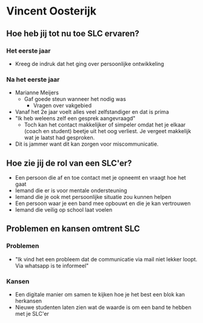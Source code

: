 # Vincent Oosterijk

## **Hoe heb jij tot nu toe SLC ervaren?**

### Het eerste jaar <a id="het-eerste-jaar"></a>

* Kreeg de indruk dat het ging over persoonlijke ontwikkeling

### Na het eerste jaar <a id="na-het-eerste-jaar"></a>

* Marianne Meijers
  * Gaf goede steun wanneer het nodig was
    * Vragen over vakgebied
* Vanaf het 2e jaar voelt alles veel zelfstandiger en dat is prima
* "Ik heb weleens zelf een gesprek aangevraagd"
  * Toch kan het contact makkelijker of simpeler omdat het je elkaar \(coach en student\) beetje uit het oog verliest. Je vergeet makkelijk wat je laatst had gesproken.
* Dit is jammer want dit kan zorgen voor miscommunicatie. 

## Hoe zie jij de rol van een SLC'er? <a id="hoe-zie-jij-de-rol-van-een-slcer"></a>

* Een persoon die af en toe contact met je opneemt en vraagt hoe het gaat
* Iemand die er is voor mentale ondersteuning
* Iemand die je ook met persoonlijke situatie zou kunnen helpen
* Een persoon waar je een band mee opbouwt en die je kan vertrouwen
* Iemand die veilig op school laat voelen

## Problemen en kansen omtrent SLC <a id="problemen-en-kansen-omtrent-slc"></a>

### Problemen <a id="problemen"></a>

* "Ik vind het een probleem dat de communicatie via mail niet lekker loopt. Via whatsapp is te informeel"

### Kansen <a id="kansen"></a>

* Een digitale manier om samen te kijken hoe je het best een blok kan herkansen
* Nieuwe studenten laten zien wat de waarde is om een band te hebben met je SLC'er


